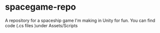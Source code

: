 # spacegame-repo
A repository for a spaceship game I'm making in Unity for fun. 
You can find code (.cs files )under Assets/Scripts
